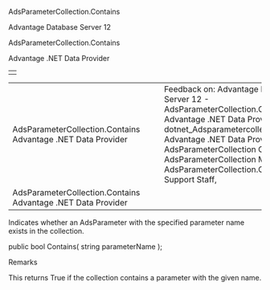 AdsParameterCollection.Contains




Advantage Database Server 12  

AdsParameterCollection.Contains

Advantage .NET Data Provider

|  |
| --- |
|  |

|  |  |  |  |  |
| --- | --- | --- | --- | --- |
| AdsParameterCollection.Contains  Advantage .NET Data Provider |  |  | Feedback on: Advantage Database Server 12 - AdsParameterCollection.Contains Advantage .NET Data Provider dotnet\_Adsparametercollection\_contains Advantage .NET Data Provider > AdsParameterCollection Class > AdsParameterCollection Methods > AdsParameterCollection.Contains / Dear Support Staff, |  |
| AdsParameterCollection.Contains  Advantage .NET Data Provider |  |  |  |  |

Indicates whether an AdsParameter with the specified parameter name exists in the collection.

public bool Contains( string parameterName );

Remarks

This returns True if the collection contains a parameter with the given name.